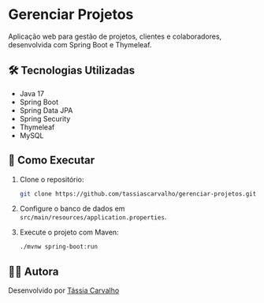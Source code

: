 # Gerenciar Projetos

Aplicação web para gestão de projetos, clientes e colaboradores, desenvolvida com Spring Boot e Thymeleaf.

## 🛠 Tecnologias Utilizadas

- Java 17  
- Spring Boot  
- Spring Data JPA  
- Spring Security  
- Thymeleaf  
- MySQL  

## 🚀 Como Executar

1. Clone o repositório:
   ```bash
   git clone https://github.com/tassiascarvalho/gerenciar-projetos.git
   ```

2. Configure o banco de dados em `src/main/resources/application.properties`.

3. Execute o projeto com Maven:
   ```bash
   ./mvnw spring-boot:run
   ```

## 👩‍💻 Autora

Desenvolvido por [Tássia Carvalho](https://github.com/tassiascarvalho)
